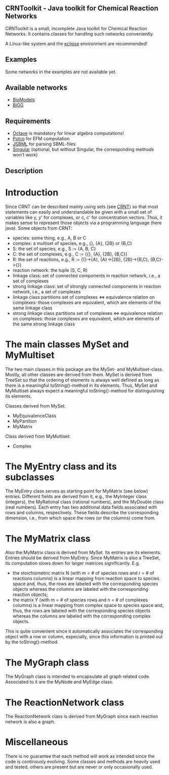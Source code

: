 CRNToolkit - Java toolkit for Chemical Reaction Networks
--------------------------------------------------------
CRNToolkit is a small, incomplete Java toolkit for Chemical Reaction Networks. It contains classes for handling such networks conveniently.

A Linux-like system and the [eclipse](https://eclipse.org/) environment are recommended!

Examples
--------
Some networks in the examples are not available yet. 

Available networks
------------------
- [BioModels](https://www.ebi.ac.uk/biomodels-main/)
- [BiGG](http://bigg.ucsd.edu/)

Requirements
------------

- [Octave](https://www.gnu.org/software/octave/) is mandatory for linear algebra computations!
- [Polco](http://www.csb.ethz.ch/tools/software/polco.html) for EFM computation
- [JSBML](http://sbml.org/Software/JSBML) for parsing SBML-files
- [Singular](https://www.singular.uni-kl.de/) (optional, but without Singular, the corresponding methods won't work)

Description
-----------
# Introduction
Since CRNT can be described mainly using sets (see [CRNT](http://www.jeremy-gunawardena.com/papers/crnt.pdf)) so that most statements can easily and understandable be given with a small set of variables like y, y' for complexes, or c, c' for concentration vectors. Thus, it makes sense to represent those objects via a programming language (here java). Some objects from CRNT:
- species: some thing, e.g., A, B or C
- complex: a multiset of species, e.g., {}, {A}, {2B} or {B,C}
- S: the set of species, e.g., S := {A, B, C}
- C: the set of complexes, e.g., C := {{}, {A}, {2B}, {B,C}}
- R: the set of reactions, e.g., R := {{}->{A}, {A}->{2B}, {2B}->{B,C}, {B,C}->{}}
- reaction network: the tuple (S, C, R)
- linkage class: set of connected components in reaction network, i.e., a set of complexes
- strong linkage class: set of strongly connected components in reaction network, i.e., a set of complexes
- linkage class partitions set of complexes <=> equivalence relation on complexes: those complexes are equivalent, which are elements of the same linkage class
- strong linkage class partitions set of complexes <=> equivalence relation on complexes: those complexes are equivalent, which are elements of the same strong linkage class

# The main classes MySet and MyMultiset
The two main classes in this package are the MySet- and MyMultiset-class. Mostly, all other classes are derived from them. MySet is derived from TreeSet so that the ordering of elements is always well defined as long as there is a meaningful toString()-method in its elements. Thus, MySet and MyMultiset always expect a meaningful toString()-method for distinguishing its elements.

Classes derived from MySet:
- MyEquivalenceClass
- MyPartition
- MyMatrix

Class derived from MyMultiset:
- Complex

# The MyEntry class and its subclasses
The MyEntry class serves as starting point for MyMatrix (see below) entries. Different fields are derived from it, e.g., the MyInteger class (integers), the MyRational class (rational numbers), and the MyDouble class (real numbers). Each entry has two additional data fields associated with rows and columns, respectively. These fields describe the corresponding dimension, i.e., from which space the rows (or the columns) come from.

# The MyMatrix class
Also the MyMatrix class is derived from MySet. Its entries are its elements. Entries should be derived from MyEntry. Since MyMatrix is also a TreeSet, its computation slows down for larger matrices significantly. E.g.
- the stoichiometric matrix N (with m = # of species rows and r = # of reactions columns) is a linear mapping from reaction space to species space and, thus, the rows are labeled with the corresponding species objects whereas the columns are labeled with the corresponding reaction objects;
- the matrix Y (with m = # of species rows and n = # of complexes columns) is a linear mapping from complex space to species space and, thus, the rows are labeled with the corresponding species objects whereas the columns are labeled with the corresponding complex objects.

This is quite convenient since it automatically associates the corresponding object with a row or column, especially, since this information is printed out by the toString()-method.

# The MyGraph class
The MyGraph class is intended to encapsulate all graph related code. Associated to it are the MyNode and MyEdge class.

# The ReactionNetwork class
The ReactionNetwork class is derived from MyGraph since each reaction network is also a graph.

# Miscellaneous
There is no guarantee that each method will work as intended since the code is continously evolving. Some classes and methods are heavily used and tested, others are present but are never or only occasionally used.
